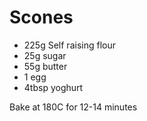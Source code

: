 # Scones

- 225g Self raising flour
- 25g sugar
- 55g butter
- 1 egg
- 4tbsp yoghurt

Bake at 180C for 12-14 minutes
